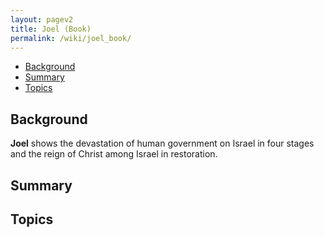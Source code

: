 ```yaml
---
layout: pagev2
title: Joel (Book)
permalink: /wiki/joel_book/
---
```

- [Background](#background)
- [Summary](#summary)
- [Topics](#topics)

## Background

**Joel** shows the devastation of human government on Israel in four stages and the reign of Christ among Israel in restoration.

## Summary

## Topics
